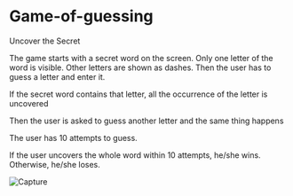 # Game-of-guessing
Uncover the Secret


The game starts with a secret word on the screen. Only one letter of the word is visible. Other letters are shown as dashes. Then the user has to guess a letter and enter it.

If the secret word contains that letter, all the occurrence of the letter is uncovered

Then the user is asked to guess another letter and the same thing happens

The user has 10 attempts to guess.

If the user uncovers the whole word within 10 attempts, he/she wins. Otherwise, he/she loses.

![Capture](https://user-images.githubusercontent.com/61194721/98509865-05045a00-2288-11eb-8302-e5c58ed4a2e7.PNG)
